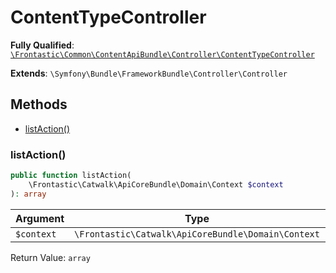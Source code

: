#  ContentTypeController

**Fully Qualified**: [`\Frontastic\Common\ContentApiBundle\Controller\ContentTypeController`](../../../../src/php/ContentApiBundle/Controller/ContentTypeController.php)

**Extends**: `\Symfony\Bundle\FrameworkBundle\Controller\Controller`

## Methods

* [listAction()](#listaction)

### listAction()

```php
public function listAction(
    \Frontastic\Catwalk\ApiCoreBundle\Domain\Context $context
): array
```

Argument|Type|Default|Description
--------|----|-------|-----------
`$context`|`\Frontastic\Catwalk\ApiCoreBundle\Domain\Context`||

Return Value: `array`

